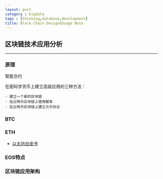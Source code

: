 ```yaml
---
layout: post
category : bigdata
tags : [thinking,database,development]
title: Block Chain Design&Usage Note
---
```


## 区块链技术应用分析
-------------------------------------------------------

### 原理

智能合约

在密码学货币上建立高级应用的三种方法：

	- 建立一个新的区块链
	- 在比特币区块链上使用脚本
	- 在比特币区块链上建立元币协议

### BTC

### ETH

- [以太坊白皮书](http://ethfans.org/posts/ethereum-whitepaper)

### EOS特点

### 区块链应用架构





